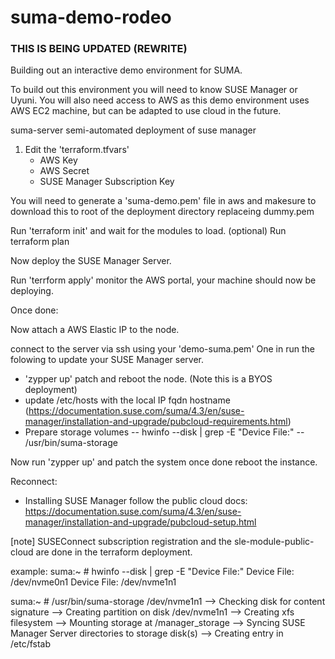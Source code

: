 # suma-demo-rodeo

### THIS IS BEING UPDATED (REWRITE)

Building out an interactive demo environment for SUMA.

To build out this environment you will need to know SUSE Manager or Uyuni.
You will also need access to AWS as this demo environment uses AWS EC2 machine, but can be adapted to use cloud in the future.

 suma-server
	 semi-automated deployment of suse manager

1. Edit the 'terraform.tfvars'
	- AWS Key
	- AWS Secret 
	- SUSE Manager Subscription Key

You will need to generate a 'suma-demo.pem' file in aws and makesure to download this to root of the deployment directory replaceing dummy.pem

Run 'terraform init' and wait for the modules to load. 
(optional) Run terraform plan 

Now deploy the SUSE Manager Server. 

Run 'terrform apply' monitor the AWS portal, your machine should now be deploying. 

Once done: 

Now attach a AWS Elastic IP to the node.

connect to the server via ssh using your 'demo-suma.pem' One in run the folowing to update your SUSE Manager server. 

- 'zypper up' patch and reboot the node.  (Note this is a BYOS deployment)
-  update /etc/hosts with the local IP fqdn hostname (https://documentation.suse.com/suma/4.3/en/suse-manager/installation-and-upgrade/pubcloud-requirements.html)
-  Prepare storage volumes
-- hwinfo --disk | grep -E "Device File:"
-- /usr/bin/suma-storage <devicename>

Now run 'zypper up' and patch the system once done reboot the instance. 

Reconnect:

- Installing SUSE Manager follow the public cloud docs: 
	https://documentation.suse.com/suma/4.3/en/suse-manager/installation-and-upgrade/pubcloud-setup.html

[note]  SUSEConnect subscription registration and the sle-module-public-cloud are done in the terraform deployment.

example: 
suma:~ # hwinfo --disk | grep -E "Device File:"
  Device File: /dev/nvme0n1
  Device File: /dev/nvme1n1

suma:~ # /usr/bin/suma-storage /dev/nvme1n1
--> Checking disk for content signature
--> Creating partition on disk /dev/nvme1n1
--> Creating xfs filesystem
--> Mounting storage at /manager_storage
--> Syncing SUSE Manager Server directories to storage disk(s)
--> Creating entry in /etc/fstab





